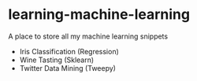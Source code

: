 # learning-machine-learning
A place to store all my machine learning snippets

- Iris Classification (Regression)
- Wine Tasting (Sklearn)
- Twitter Data Mining (Tweepy)
